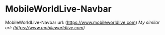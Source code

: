 # MobileWorldLive-Navbar
MobileWorldLive-Navbar url: (https://www.mobileworldlive.com)
*My similar url: (https://www.mobileworldlive.com)*
